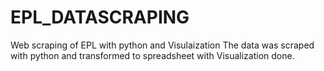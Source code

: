 # EPL_DATASCRAPING
Web scraping of EPL with python and Visulaization
The data was scraped with python and transformed to spreadsheet with Visualization done.
